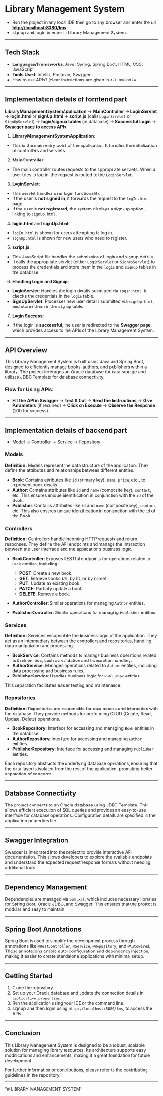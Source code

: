 # Library Management System
- Run the project in any local IDE then go to any browser and enter the url  **[http://localhost:8080/lms](http://localhost:8080/lms)**
- signup and login to enter in Library Management System.
---

## Tech Stack
- **Languages/Frameworks**: Java, Spring, Spring Boot, HTML, CSS, JavaScript
- **Tools Used**: IntelliJ, Postman, Swagger
- How to use APIs? (clear instructions are given in `API OVERVIEW`.
---

## Implementation details of forntend part

**LibraryManagementSystemApplication** -> **MainController** -> **LoginServlet** -> **logIn.html** or **signUp.html** -> **script.js** (calls `LoginServlet` or `SignUpServlet`) -> **login/signup tables** (in database) -> **Successful Login** -> **Swagger page to access APIs**

1. **LibraryManagementSystemApplication**:
- This is the main entry point of the application. It handles the initialization of controllers and servlets.

2. **MainController**:
- The main controller routes requests to the appropriate servlets. When a user tries to log in, the request is routed to the `LoginServlet`.

3. **LoginServlet**:
- This servlet handles user login functionality.
- If the user is **not signed in**, it forwards the request to the `logIn.html` page.
- If the user is **not registered**, the system displays a sign-up option, linking to `signUp.html`.

4. **logIn.html** and **signUp.html**:
- `logIn.html` is shown for users attempting to log in.
- `signUp.html` is shown for new users who need to register.

5. **script.js**:
- This JavaScript file handles the submission of login and signup details.
- It calls the appropriate servlet (either `LoginServlet` or `SignUpServlet`) to process the credentials and store them in the `login` and `signup` tables in the database.

6. **Handling Login and Signup**:
- **LoginServlet**: Handles the login details submitted via `logIn.html`. It checks the credentials in the `login` table.
- **SignUpServlet**: Processes new user details submitted via `signUp.html`, and stores them in the `signup` table.

7. **Login Success**:
- If the login is **successful**, the user is redirected to the **Swagger page**, which provides access to the APIs of the Library Management System.

---

## API Overview

This Library Management System is built using Java and Spring Boot, designed to efficiently manage books, authors, and publishers within a library. The project leverages an Oracle database for data storage and utilizes JDBC Template for database connectivity.

### Flow for Using APIs:
- **Hit the API in Swagger** -> **Test It Out** -> **Read the Instructions** -> **Give Parameters** (if required) -> **Click on Execute** -> **Observe the Response** (200 for success).

---

## Implementation details of backend part
- Model -> Controller -> Service -> Repository

### Models

**Definition:** Models represent the data structure of the application. They define the attributes and relationships between different entities.

- **Book**: Contains attributes like `id` (primary key), `name`, `price`, etc., to represent book details.
- **Author**: Contains attributes like `id` and `name` (composite key), `contact`, etc. This ensures unique identification in conjunction with the `id` of the Book.
- **Publisher**: Contains attributes like `id` and `name` (composite key), `contact`, etc. This also ensures unique identification in conjunction with the `id` of the Book.

### Controllers

**Definition:** Controllers handle incoming HTTP requests and return responses. They define the API endpoints and manage the interaction between the user interface and the application’s business logic.

- **BookController**: Exposes RESTful endpoints for operations related to `Book` entities, including:
  - **POST**: Create a new book.
  - **GET**: Retrieve books (all, by ID, or by name).
  - **PUT**: Update an existing book.
  - **PATCH**: Partially update a book.
  - **DELETE**: Remove a book.

- **AuthorController**: Similar operations for managing `Author` entities.
- **PublisherController**: Similar operations for managing `Publisher` entities.

### Services

**Definition:** Services encapsulate the business logic of the application. They act as an intermediary between the controllers and repositories, handling data manipulation and processing.

- **BookService**: Contains methods to manage business operations related to `Book` entities, such as validation and transaction handling.
- **AuthorService**: Manages operations related to `Author` entities, including data processing and business rules.
- **PublisherService**: Handles business logic for `Publisher` entities.

This separation facilitates easier testing and maintenance.

### Repositories

**Definition:** Repositories are responsible for data access and interaction with the database. They provide methods for performing CRUD (Create, Read, Update, Delete) operations.

- **BookRepository**: Interface for accessing and managing `Book` entities in the database.
- **AuthorRepository**: Interface for accessing and managing `Author` entities.
- **PublisherRepository**: Interface for accessing and managing `Publisher` entities.

Each repository abstracts the underlying database operations, ensuring that the data layer is isolated from the rest of the application, promoting better separation of concerns.

---

## Database Connectivity

The project connects to an Oracle database using JDBC Template. This allows efficient execution of SQL queries and provides an easy-to-use interface for database operations. Configuration details are specified in the application properties file.

---

## Swagger Integration

Swagger is integrated into the project to provide interactive API documentation. This allows developers to explore the available endpoints and understand the expected request/response formats without needing additional tools.

---

## Dependency Management

Dependencies are managed via `pom.xml`, which includes necessary libraries for Spring Boot, Oracle JDBC, and Swagger. This ensures that the project is modular and easy to maintain.

---

## Spring Boot Annotations

Spring Boot is used to simplify the development process through annotations like `@RestController`, `@Service`, `@Repository`, and `@Autowired`. These annotations enable auto-configuration and dependency injection, making it easier to create standalone applications with minimal setup.

---

## Getting Started

1. Clone the repository.
2. Set up your Oracle database and update the connection details in `application.properties`.
3. Run the application using your IDE or the command line.
4. signup and then login using  `http://localhost:8080/lms`, to access the APIs.

---

## Conclusion

This Library Management System is designed to be a robust, scalable solution for managing library resources. Its architecture supports easy modifications and enhancements, making it a great foundation for future development.

For further information or contributions, please refer to the contributing guidelines in the repository.

---
"# LIBRARY-MANAGEMENT-SYSTEM" 
